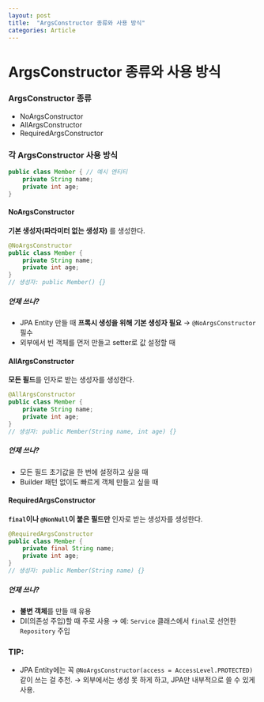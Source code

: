 ```yaml
---
layout: post
title:  "ArgsConstructor 종류와 사용 방식"
categories: Article
---
```


# ArgsConstructor 종류와 사용 방식

### ArgsConstructor 종류 

- NoArgsConstructor
- AllArgsConstructor
- RequiredArgsConstructor

### 각 ArgsConstructor 사용 방식
```java
public class Member { // 예시 엔티티
    private String name;
    private int age;
}
```

#### NoArgsConstructor
**기본 생성자(파라미터 없는 생성자)** 를 생성한다.
```java
@NoArgsConstructor
public class Member {
    private String name;
    private int age;
}
// 생성자: public Member() {}
```

##### 언제 쓰나?

- JPA Entity 만들 때 **프록시 생성을 위해 기본 생성자 필요** → `@NoArgsConstructor` 필수
- 외부에서 빈 객체를 먼저 만들고 setter로 값 설정할 때



#### AllArgsConstructor

**모든 필드**를 인자로 받는 생성자를 생성한다.
```java
@AllArgsConstructor
public class Member {
    private String name;
    private int age;
}
// 생성자: public Member(String name, int age) {}
```

##### 언제 쓰나?
- 모든 필드 초기값을 한 번에 설정하고 싶을 때
- Builder 패턴 없이도 빠르게 객체 만들고 싶을 때



#### RequiredArgsConstructor

**`final`이나 `@NonNull`이 붙은 필드만** 인자로 받는 생성자를 생성한다.
``` java
@RequiredArgsConstructor
public class Member {
    private final String name;
    private int age;
}
// 생성자: public Member(String name) {}
```

##### 언제 쓰나?
- **불변 객체**를 만들 때 유용
- DI(의존성 주입)할 때 주로 사용 → 예: `Service` 클래스에서 `final`로 선언한 `Repository` 주입

### TIP:
- JPA Entity에는 꼭 `@NoArgsConstructor(access = AccessLevel.PROTECTED)` 같이 쓰는 걸 추천.
   → 외부에서는 생성 못 하게 하고, JPA만 내부적으로 쓸 수 있게 사용.